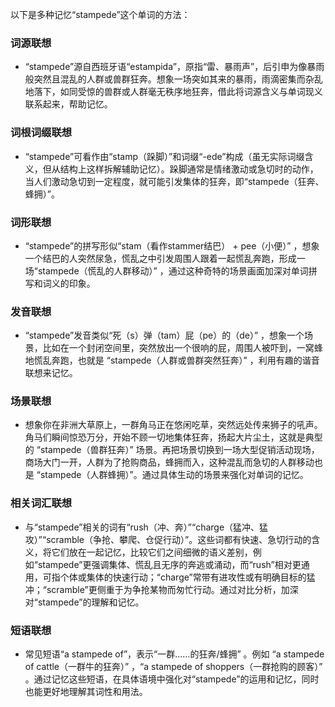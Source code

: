 以下是多种记忆“stampede”这个单词的方法：

### 词源联想
 - “stampede”源自西班牙语“estampida”，原指“雷、暴雨声”，后引申为像暴雨般突然且混乱的人群或兽群狂奔。想象一场突如其来的暴雨，雨滴密集而杂乱地落下，如同受惊的兽群或人群毫无秩序地狂奔，借此将词源含义与单词现义联系起来，帮助记忆。

### 词根词缀联想
 - “stampede”可看作由“stamp（跺脚）”和词缀“-ede”构成（虽无实际词缀含义，但从结构上这样拆解辅助记忆）。跺脚通常是情绪激动或急切时的动作，当人们激动急切到一定程度，就可能引发集体的狂奔，即“stampede（狂奔、蜂拥）”。

### 词形联想
 - “stampede”的拼写形似“stam（看作stammer结巴） + pee（小便）” ，想象一个结巴的人突然尿急，慌乱之中引发周围人跟着一起慌乱奔跑，形成一场“stampede（慌乱的人群移动）” ，通过这种奇特的场景画面加深对单词拼写和词义的印象。

### 发音联想
 - “stampede”发音类似“死（s）弹（tam）屁（pe）的（de）” ，想象一个场景，比如在一个封闭空间里，突然放出一个很响的屁，周围人被吓到，一窝蜂地慌乱奔跑，也就是 “stampede（人群或兽群突然狂奔）” ，利用有趣的谐音联想来记忆。

### 场景联想
 - 想象你在非洲大草原上，一群角马正在悠闲吃草，突然远处传来狮子的吼声。角马们瞬间惊恐万分，开始不顾一切地集体狂奔，扬起大片尘土，这就是典型的 “stampede（兽群狂奔）” 场景。再把场景切换到一场大型促销活动现场，商场大门一开，人群为了抢购商品，蜂拥而入，这种混乱而急切的人群移动也是 “stampede（人群蜂拥）”。通过具体生动的场景来强化对单词的记忆。

### 相关词汇联想
 - 与“stampede”相关的词有“rush（冲、奔）”“charge（猛冲、猛攻）”“scramble（争抢、攀爬、仓促行动）”。这些词都有快速、急切行动的含义，将它们放在一起记忆，比较它们之间细微的语义差别，例如“stampede”更强调集体、慌乱且无序的奔逃或涌动，而“rush”相对更通用，可指个体或集体的快速行动；“charge”常带有进攻性或有明确目标的猛冲；“scramble”更侧重于为争抢某物而匆忙行动。通过对比分析，加深对“stampede”的理解和记忆。

### 短语联想
 - 常见短语“a stampede of”，表示“一群……的狂奔/蜂拥” 。例如 “a stampede of cattle（一群牛的狂奔）” ，“a stampede of shoppers（一群抢购的顾客）” 。通过记忆这些短语，在具体语境中强化对“stampede”的运用和记忆，同时也能更好地理解其词性和用法。 